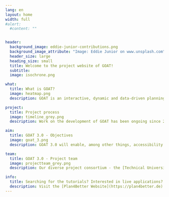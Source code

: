```yaml
---
lang: en
layout: home
width: full
#alert:
  #content: ""


header:
  background_image: eddie-junior-contributions.png
  background_image_attribute: "Image: Eddie Junior on www.unsplash.com"
  header_size: large
  heading_size: small
  title: Welcome to the project website of GOAT!
  subtitle:
  image: isochrone.png

what:
  title: What is GOAT?
  image: heatmap.png
  description: GOAT is an interactive, dynamic and data-driven planning tool for accessibility planning. It is developed by an active community as an open source project. With GOAT, accessibility analyses can be calculated for different modes of transport. New functions and improvements are added on a regular basis. 

project:
  title: Project process
  image: timeline_grey.png
  description: Work on the development of GOAT has been ongoing since 2017. The biggest milestone so far was the release of version 1.0 and the founding of  [Plan4Better](https://plan4better.de) as core developer, as well as distributor of the software. Currently, numerous new features are being developed in a co-creative process as part of the 3-year project "GOAT 3.0" (mFUND funding line 2). 

aim:
  title: GOAT 3.0 - Objectives
  image: goat_3.png
  description: GOAT 3.0 will enable, among other things, accessibility analyses for public transport, the car as well as for on-demand transport and intermodal route chains (B+R, P+R). In addition, further indicators, such as a 15-minute city indicator, and analysis options for the planning of green and open spaces will be developed. The integration of additional spatial data sets and smart visualisation will complete the analysis options.

team:
  title: GOAT 3.0 - Project team
  image: projectteam_grey.png
  description: Our diverse project consortium - the [Technical University of Munich (TUM)]((https://www.mos.ed.tum.de/en/sv/homepage/)), the [Plan4Better GmbH (P4B)](https://plan4better.de/en/), the [Leibniz Institute of Ecological Urban and Regional Development Dresden (IÖR)](https://www.ioer.de/en/), the [Prof. Schaller UmweltConsult GmbH (PSU)](https://www.psu-schaller.de/?l=en) and the [Munich Transport and Tariff Association (MVV)](https://www.mvv-muenchen.de/en/index.html) - includes experts from accessibility planning, GIS development, green space planning, public transport expansion and much more. 

info: 
  title: Searching for the tutorials? Interested in live applications?
  description: Visit the [Plan4Better Website](https://plan4better.de)!
---
```

